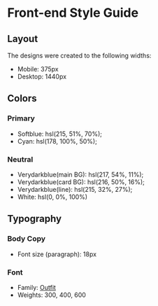 # Front-end Style Guide

## Layout

The designs were created to the following widths:

- Mobile: 375px
- Desktop: 1440px

## Colors

### Primary

- Softblue: hsl(215, 51%, 70%);
- Cyan: hsl(178, 100%, 50%);

### Neutral

- Verydarkblue(main BG): hsl(217, 54%, 11%);
- Verydarkblue(card BG): hsl(216, 50%, 16%);
- Verydarkblue(line): hsl(215, 32%, 27%);
- White: hsl(0, 0%, 100%)

## Typography

### Body Copy

- Font size (paragraph): 18px

### Font

- Family: [Outfit](https://fonts.google.com/specimen/Outfit)
- Weights: 300, 400, 600
